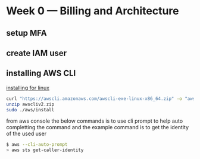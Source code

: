 # Week 0 — Billing and Architecture
## setup MFA
## create IAM user
## installing AWS CLI 
[installing for linux](https://docs.aws.amazon.com/cli/latest/userguide/getting-started-install.html)
```bash
curl "https://awscli.amazonaws.com/awscli-exe-linux-x86_64.zip" -o "awscliv2.zip"
unzip awscliv2.zip
sudo ./aws/install
```
from aws console the below commands is to use cli prompt to help auto completting the command
and the example command is to get the identity of the used user
```bash
$ aws --cli-auto-prompt
> aws sts get-caller-identity
```
